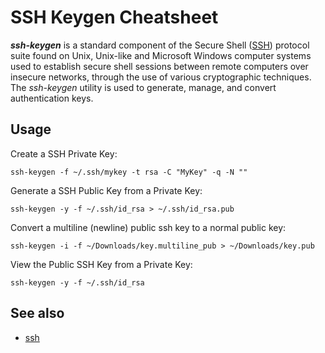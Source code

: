 # SSH Keygen Cheatsheet

***ssh-keygen*** is a standard component of the Secure Shell ([SSH](ssh.md)) protocol suite found on Unix, Unix-like and Microsoft Windows computer systems used to establish secure shell sessions between remote computers over insecure networks, through the use of various cryptographic techniques. The *ssh-keygen* utility is used to generate, manage, and convert authentication keys.

## Usage

Create a SSH Private Key:

```
ssh-keygen -f ~/.ssh/mykey -t rsa -C "MyKey" -q -N ""
```

Generate a SSH Public Key from a Private Key:

```
ssh-keygen -y -f ~/.ssh/id_rsa > ~/.ssh/id_rsa.pub
```

Convert a multiline (newline) public ssh key to a normal public key:

```
ssh-keygen -i -f ~/Downloads/key.multiline_pub > ~/Downloads/key.pub
```

View the Public SSH Key from a Private Key:

```
ssh-keygen -y -f ~/.ssh/id_rsa
```

## See also

- [ssh](ssh.md)
